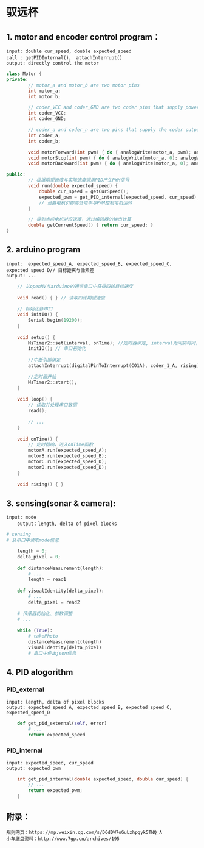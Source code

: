 # 驭远杯
## 1. motor and encoder control program：
	input: double cur_speed, double expected_speed  
	call : getPIDInternal()， attachInterrupt()
	output: directly control the motor
```cpp
class Motor {
private:
		// motor_a and motor_b are two motor pins
		int motor_a;
		int motor_b;

		// coder_VCC and coder_GND are two coder pins that supply power
		int coder_VCC;
		int coder_GND;

		// coder_a and coder_n are two pins that supply the coder output
		int coder_a;
		int coder_b;

		void motorForward(int pwm) { do { analogWrite(motor_a, pwm); analogWrite(motor_b, 0); } while (false) } 
		void motorStop(int pwm) { do { analogWrite(motor_a, 0); analogWrite(motor_b, 0); } while (false)} }
		void motorBackward(int pwm) { do { analogWrite(motor_a, 0); analogWrite(motor_b, pwm); } while (false)} }

public:
		// 根据期望速度与实际速度调用PID产生PWM信号
		void run(double expected_speed) {
			double cur_speed = getCurSpeed();
			expected_pwm = get_PID_internal(expected_speed, cur_speed);
			// 设置电机引脚高低电平与PWM控制电机运转
		}

		// 得到当前电机对应速度，通过编码器的输出计算
		double getCurrentSpeed() { return cur_speed; }	
}

```
## 2. arduino program
    input:  expected_speed_A, expected_speed_B, expected_speed_C, expected_speed_D// 目标距离与像素差
    output: ...
```cpp
	// 从openMV与arduino的通信串口中获得四轮目标速度
	
	void read() { } // 读取四轮期望速度
	
	// 初始化各串口
	void initIO() {
		Serial.begin(19200);	
	} 
	
	void setup() {
		MsTimer2::set(interval, onTime); //定时器绑定, interval为间隔时间，onTime为定时执行速度控制程序
  		initIO(); // 串口初始化
		
		//中断引脚绑定
		attachInterrupt(digitalPinToInterrupt(CO1A), coder_1_A, rising);

		//定时器开始
		MsTimer2::start();
	}
	
	void loop() {
		// 读取并处理串口数据
		read();
		
		// ...
	}
	
	void onTime() {
		// 定时器响，进入onTime函数
		motorA.run(expected_speed_A);
		motorB.run(expected_speed_B);
		motorC.run(expected_speed_D);
		motorD.run(expected_speed_D);
	}
	
	void rising() { }
```

## 3. sensing(sonar & camera): 
	input: mode
    	output：length, delta of pixel blocks
```python
# sensing 
# 从串口中读取mode信息

	length = 0;
	delta_pixel = 0;
	
	def distanceMeasurement(length):
		# ...
		length = read1
	
	def visualIdentity(delta_pixel):
		# ...
		delta_pixel = read2
	
	# 传感器初始化、参数调整
	# ...
	
	while (True):
		# takePhoto
		distanceMeasurement(length)
		visualIdentity(delta_pixel)
		# 串口中传出json信息
```

## 4. PID alogorithm
### PID_external
	input: length, delta of pixel blocks
	output: expected_speed_A, expected_speed_B, expected_speed_C, expected_speed_D
```python
	def get_pid_external(self, error) 
		# ...
		return expected_speed
```
### PID_internal
	input: expected_speed, cur_speed
	output: expected_pwm
```cpp
	int get_pid_internal(double expected_speed, double cur_speed) {
		// ...
		return expected_pwm;
	}
```
## 附录：
    规则网页：https://mp.weixin.qq.com/s/D6dDW7oGuLzhpgyk5TNQ_A
    小车底盘资料：http://www.7gp.cn/archives/195
    
